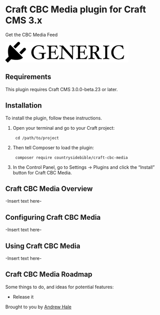 # Craft CBC Media plugin for Craft CMS 3.x

Get the CBC Media Feed

![Screenshot](resources/img/plugin-logo.png)

## Requirements

This plugin requires Craft CMS 3.0.0-beta.23 or later.

## Installation

To install the plugin, follow these instructions.

1. Open your terminal and go to your Craft project:

        cd /path/to/project

2. Then tell Composer to load the plugin:

        composer require countrysidebible/craft-cbc-media

3. In the Control Panel, go to Settings → Plugins and click the “Install” button for Craft CBC Media.

## Craft CBC Media Overview

-Insert text here-

## Configuring Craft CBC Media

-Insert text here-

## Using Craft CBC Media

-Insert text here-

## Craft CBC Media Roadmap

Some things to do, and ideas for potential features:

* Release it

Brought to you by [Andrew Hale](thisanimus.com)
